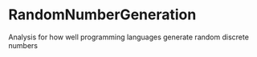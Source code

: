 # RandomNumberGeneration
Analysis for how well programming languages generate random discrete numbers
